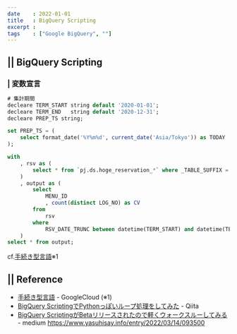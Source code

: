 ```yaml
---
date    : 2022-01-01
title   : BigQuery Scripting
excerpt : 
tags    : ["Google BigQuery", ""]
---
```

## || BigQuery Scripting

### | 変数宣言
```SQL
# 集計期間
decleare TERM_START string default '2020-01-01';
decleare TERM_END   string default '2020-12-31';
decleare PREP_TS string;

set PREP_TS = (
    select format_date('%Y%m%d', current_date('Asia/Tokyo')) as TODAY
);

with
    , rsv as (
        select * from `pj.ds.hoge_reservation_*` where _TABLE_SUFFIX = PREP_TABLE_SUFFIX
    )
    , output as (
        select
            MENU_ID
            , count(distinct LOG_NO) as CV
        from 
            rsv
        where
            RSV_DATE_TRUNC between datetime(TERM_START) and datetime(TERM_END)
    )
select * from output;
```

cf.[手続き型言語](https://cloud.google.com/bigquery/docs/reference/standard-sql/scripting)※1



## || Reference
+ [手続き型言語](https://cloud.google.com/bigquery/docs/reference/standard-sql/scripting) - GoogleCloud (※1)
+ [BigQuery ScriptingでPythonっぽいループ処理をしてみた](https://qiita.com/CraveOwl/items/5ffcf5edac238b165bbb) - Qiita
+ [BigQuery ScriptingがBetaリリースされたので軽くウォークスルーしてみる](https://medium.com/google-cloud-jp/bigquery-scripting%E3%81%8Cbeta%E3%83%AA%E3%83%AA%E3%83%BC%E3%82%B9%E3%81%95%E3%82%8C%E3%81%9F%E3%81%AE%E3%81%A7%E8%BB%BD%E3%81%8F%E3%82%A6%E3%82%A9%E3%83%BC%E3%82%AF%E3%82%B9%E3%83%AB%E3%83%BC%E3%81%97%E3%81%A6%E3%81%BF%E3%82%8B-1408bab2c026) - medium
https://www.yasuhisay.info/entry/2022/03/14/093500
